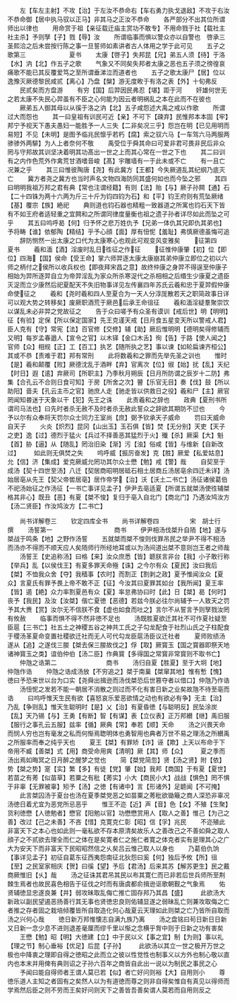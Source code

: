 <!-- { "loadSidebar": true } -->
　　左【车左主射】不攻【治】于左汝不恭命右【车右勇力执戈退敌】不攻于右汝不恭命御【居中执马驭以正马】非其马之正汝不恭命
　　各严部分不出其位所谓师出以律也
　　用命赏于祖【亲征载迁庙主赏功不敢专】不用命戮于社【载社主社主杀】予则孥【子】戮【辱】汝
　　所谓临事而惧以警众亦以自警也　啓承三圣熙洽之后未尝按行陈之事一旦誓师如素讲者古人体用之学于此可见
　　五子之歌第三　　　　　　　夏书
　　太康【啓子】失邦昆【兄】弟五人须【待】于洛【水】汭【北】作五子之歌
　　气象又不同矣失邦者太康之恶也五子须之徬徨哀痛歌不能已其反覆爱笃之至所谓垂涕泣而道者也
　　五子之歌太康尸【居】位以逸豫灭厥德黎民咸贰【离心】乃盘【槃】游无度畋于有洛之表【外】十旬弗反
　　民贰矣而方盘游
　　有穷【国】后羿因民弗忍【堪】距于河
　　奸雄何世无之若太康不失民心羿虽有不臣之心何能为因云者明祸乱之本在此而不在彼也
　　厥弟五人御其母以从徯于洛之汭【北】五子咸怨述大禹之戒以作歌
　　所谓过大而怨也
　　其一曰皇祖有训民可近【亲】不可下【疎弃】民惟邦本本固【牢】邦宁予视天下愚夫愚妇一能胜予一人三失【二非矣况三乎】怨岂在明【已见用明而易短】不见【未明】是图予临兆民懔乎若朽【腐】索之驭六马【一车驾六马两服两骖骖外两騑】为人上者奈何不敬
　　禹受位于舜其命曰可爱非君可畏非民后非众罔与守邦故其训坚决着明其功髙出一世之上而其心常在一世之下也
　　其二曰训有之内作色荒外作禽荒甘酒嗜音峻【髙】宇雕墙有一于此未或不亡
　　有一且亡况兼之乎
　　其三曰惟彼陶唐【尧】有此冀方【王都】今失厥道乱其纪纲乃底灭亡
　　冀方者尧之冀方也当时声名文物四海防同其盛何如也而今坠之邪
　　其四曰明明我祖万邦之君有典【常也注谓经籍】有则【法】贻【与】厥子孙闗【通】石【二十四铢为两十六两为斤三十斤为钧四钧为石】和【平】钧王府则有荒坠厥绪【基】覆宗【族】絶祀
　　典则道也钧石器也精粗一致器道之所寓也钧石天下皆有不如王府者适轻重之宜闗和之所谓同律度量衡也祖之遗子孙者详尽如此而坠之可乎
　　其五曰呜呼曷【何】归予怀之悲万姓仇予【兄弟一体仇其兄即仇其弟也】予将畴【谁】依郁陶【精结】乎予心顔【面】厚有忸怩【羞耻】弗慎厥德虽悔可追
　　辞防恻然一出太康之口代为太康寒心也观此可观变风变雅矣
　　征第四　　　　　　　　　夏书
　　羲和湎【酒】淫废时乱日徃征之作征
　　征惟仲康肇【初】位【即位】四海【国】侯命【受王命】掌六师羿逐太康太康崩其弟仲康立即位之初以六师之柄付之侯所以收兵权也【即夜拜宋昌之意】故终仲康之身羿不得逞至仲康子相始为羿所逐羿自立为帝羿淫乱为家众所杀寒浞代之杀相相之后缗生少康夏之遗臣灭浞而立少康然后祀夏配天不失旧物事详见左传襄四年苏氏云羲和忠于夏羿假仲康命使征之
　　羲和【尧时羲和四人至夏合为一天人分淳厐散若天之职简政事日详可以观大势之转移矣】废厥职酒荒于厥邑后承王命徂征
　　羲和湎淫疑羣聚崇饮以谋乱未必非羿之党故征之
　　告于众曰嗟予有众圣有谟训【戒后世】明【明明】征【有验】定保【所以保定国家】先王克谨天戒【日月食五星变天所以警戒人君】臣人克有【守】常宪【法】百官修【交修】辅【助】厥后惟明明【德明矣得修辅而又明】每岁孟春遒人【宣令之官】以木铎【金口木舌】徇【告】于路【使人闻之】官师【众】相规【正】工【百工】执艺【随所执之艺】事以谏【如轮扁谏齐桓公】其或不恭【责难于君】邦有常刑
　　此将数羲和之罪而先举先圣之训也
　　惟时【是】羲和颠覆【败】厥德沈乱于酒畔【弃】官离次【位】俶【始】扰【乱】天纪【时日】遐【逺】弃厥司【所职主】乃季秋月朔辰【日月所防谓之辰岁十二防】弗集【合孔云不合则日食可知】于房【所舍之次】瞽【乐官无目】奏【伐】鼓【所以助阳】啬夫【孔云主币之官】驰庶人走【驰走皆以供救日之役】羲和尸【主】厥官罔闻知昬迷于天象以干【犯】先王之诛
　　此责羲和之辞也
　　政典【夏刑书所谓司马法也】曰先时者杀无赦不及时者杀无赦此誓众之辞欲其期防不愆也
　　今予以尔有众奉将天罚尔众士同力王室尚【庶】弼予钦承天子威命
　　罚曰天威命自天子
　　火炎【炽烈】昆冈【山出玉】玉石俱【皆】焚【无分别】天吏【天子之吏】逸【过】德烈于猛火【兵过不择善恶其猛烈于火】殱【杀】厥渠【大】魁【首】胁【逼】从【随乱】罔治旧染【渐】污【浊】俗咸【皆】与维新【自新改过】
　　如此则无俱焚之失
　　呜呼威【振厉奋发】克【胜】厥爱【私爱姑息】允【信】济【集成】爱克厥威允罔功其尔众士懋【勉】戒【警】哉
　　自契至于成汤【契十四世至汤】八迁【契居商昭明居砥石相土居商丘汤居亳余四迁未详】汤始居亳从先王【契父帝喾居亳】居作帝学【治】沃【沃土二书亡】汤征诸侯葛伯不祀汤始征之作汤征【一书亡事详见孟子】伊尹去亳适夏【所谓五就桀汤使徃辅桀格其非心】既丑【恶】有夏【桀不悛】复归于亳入自北门【商北门】乃遇汝鸠汝方【汤二贤臣】作汝鸠汝方【二书亡】











　　尚书详解卷三
　　钦定四库全书
　　尚书详解卷四　　　　　宋　胡士行　撰
　　汤誓第一　　　　　　　　　　商书
　　伊尹相汤伐桀升自陑【地】遂与桀战于鸣条【地】之野作汤誓
　　五就桀而桀不悛则伐罪吊民之举尹不得不相汤而汤亦不得而不顺天应人矣陑师行所经地耳或以为汤间道出桀不意则岂王者之师哉
　　汤誓王【史追称汤】曰格【来】汝众庶悉【皆】聼朕言非台【我】小子敢行称【举兵】乱【以侯伐王】有夏多罪天命殛【诛】之今尔有众【夏民】汝曰我后【桀】不恤我众舍【夺】我穑事【农时】而割正【割剥之政】夏予惟闻汝众【夏众】言夏氏有罪予畏上帝不敢不正【征】今汝其曰夏罪其如台【我所闻】夏王率【皆】遏【絶】众力率割夏邑有众【夏】率怠弗协曰时【此】日【桀】曷【何时】丧予【我民】及汝【汝桀】偕亡夏徳【恶德】若兹今朕必往尔尚辅予一人致天之罚予其大赉【赏】汝尔无不信朕不食【虚也如食而吐之】言尔不从誓言予则孥戮汝罔有攸赦
　　临事而惧不得不然非徳不足也
　　汤既胜夏欲迁其社不可作夏社疑至臣扈【三书亡】社五土之神稷五谷之神共工氏之子勾龙配食于社烈山氏之子柱配食于稷汤革夏命变置社稷欲迁社而无人可代勾龙臣扈汤臣议迁社者
　　夏师败绩汤遂从【追】之遂伐三朡【桀去保三朡故伐之】俘【取】厥寳玉【国之寳器即祭天地诸神寳玉之类】谊伯仲伯【汤二臣】作典寳【多得国之常寳非常寳则不取书亡】
　　仲虺之诰第二　　　　　　　　商书
　　汤归自夏【胜夏】至于大坰【地】仲虺作诰
　　仲虺之诰成汤放【不穷追之】桀于南巢【桀窜其地】惟有慙【愧】徳曰予恐来世以台为口实【尧舜出揖逊而汤伐桀恐后世篡夺者以借口】仲虺乃作诰
　　汤忸怩之发若不能一朝居不消散之则过而不化有害日新之业矣故虺不待至亳而诰
　　曰呜呼惟天生民有欲【喜怒哀乐爱恶欲情之动也有欲必有争】无主【治】乃乱【争则乱】惟天生聪明时【是】乂【治】有夏昏徳【与聪明反】民坠涂炭【乱】天乃锡【与】王勇【有断】智【有谋】表【立仪表】正万邦纉【继】禹旧服【服行之事孔云五服】兹率【循】厥典【常】奉若【顺】天命
　　汤之兴畏天命而悯人穷也岂有毫发之私而何惭焉聦明体也勇智用也典者万世不易之理汤之所纉禹之所服率而奉之纯乎天也
　　夏王【桀】有罪矫【诈】诬【欺】上天以布命于下帝用不臧【善桀】式【用】商受命用爽【清明】厥【其】师【众】
　　夏之季而汤出焉如晦冥之日月醉之醒梦之觉也
　　简【桀党简忽】贤【汤之贤】附【依】势【桀之势】寔【实】繁【多】有徒【党】肇【始】我邦【商国】于有夏【夏世】若苗之有莠【似苗草】若粟之有秕【莠实】小大【商民小大】战战【惧色】罔不惧于非辜【无罪被辜】矧予【汤】之徳【有诸中】言【形诸外】足聼闻【不可掩】
　　此言桀囚汤于夏台也汤在夏季桀党恶之如苗粟之莠秕欲锄簸之商人深恐非辜况汤徳日着尤宜为恶党所忌恶乎
　　惟王不迩【近】声【音】色【女】不殖【生聚】货利徳懋【人徳勉者】懋官【阳勉以官】功懋懋赏用人【取人之善】惟己【为己之善】改过【己之未善】不吝【惜】克寛克仁彰【昭】信【孚】兆民
　　不迩殖此非富天下之本心也如此则一毫私欲不存本原清矣故乐人之善改己之不善如舜之取人顔子之不贰欲去理全而仁之体在是矣寛者仁之施仁者寛之体克者实有是理其心之广大为安天下而非富天下民昭昭然信之乆矣吕云惟己取人以身也
　　乃葛伯仇饷【事详见孟子】初征自葛东征西夷怨南征北狄怨曰奚【何】独后予攸【所】徂【至】之民室家相庆【贺】曰徯【望】予后【君汤】后来其苏【解苏更生】民之戴商厥惟旧【乆】哉
　　汤之征诛其君吊其民以布其寛仁而已非若后世兵师所至荆棘生焉者也故民喜色相告于征伐之时而有唐虞都俞揖逊讴歌朝觐之气象焉
　　佑贤辅徳显忠遂良兼【并】弱攻昧取乱侮亡推亡固存邦乃其昌【盛】
　　此欲汤大新政以副民望遏恶扬善行其无事也贤徳忠良则佑辅显遂之弱昧乱亡则兼攻取侮之亡者推之存者固之栽培倾覆皆所自取造化何心哉夏云天理如此则桀之亡乃皆所自取而汤之兴何心哉
　　徳日新万邦惟懐志自满九族乃离
　　汤之盘铭曰茍日新日日新又日新一念少息不进则退差毫厘而缪千里以惭之念横乎胷中则于日新之功有害矣
　　王懋【勉】昭【明】大徳建【立】中于民以义【事之宜】制【为则】事以礼【理之节】制心垂裕【优足】后昆【子孙】
　　此欲汤以其立一世之极开万世之极也中降衷之理即自得之徳昭之此而立之彼以性觉性也制事义以方外也制心敬以直内也本末并用俾有典则诏之子孙六百年之商皆自此出一说以为制民之事民之心
　　予闻曰能自得师者王谓人莫已若【似】者亡好问则裕【大】自用则小
　　尊徳乐道人主知之者固有之矣然人以为有道徳而尊之则非自得矣惟自有真见以得师而学焉然后臣之则不劳而王矣好问则天下之善皆吾善矣谓人莫若而自用则反之
